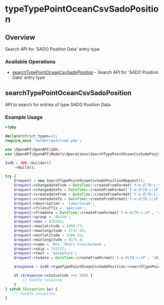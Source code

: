 # typeTypePointOceanCsvSadoPosition

## Overview

Search API for 'SADO Position Data' entry type

### Available Operations

* [searchTypePointOceanCsvSadoPosition](#searchtypepointoceancsvsadoposition) - Search API for 'SADO Position Data' entry type

## searchTypePointOceanCsvSadoPosition

API to search for entries of type SADO Position Data

### Example Usage

```php
<?php

declare(strict_types=1);
require_once 'vendor/autoload.php';

use \OpenAPI\OpenAPI\SDK;
use \OpenAPI\OpenAPI\Models\Operations\SearchTypePointOceanCsvSadoPositionRequest;

$sdk = SDK::builder()
    ->build();

try {
    $request = new SearchTypePointOceanCsvSadoPositionRequest();
    $request->changedateFrom = DateTime::createFromFormat('Y-m-d\TH:i:sP', '2022-10-05T10:50:37.967Z');
    $request->changedateTo = DateTime::createFromFormat('Y-m-d\TH:i:sP', '2021-04-04T22:52:25.370Z');
    $request->createdateFrom = DateTime::createFromFormat('Y-m-d\TH:i:sP', '2022-04-23T00:43:15.987Z');
    $request->createdateTo = DateTime::createFromFormat('Y-m-d\TH:i:sP', '2022-08-21T23:41:36.278Z');
    $request->description = 'laboriosam';
    $request->filesuffix = 'aperiam';
    $request->fromdate = DateTime::createFromFormat('Y-m-d\TH:i:sP', '2022-05-28T14:35:14.227Z');
    $request->group = 'dicta';
    $request->max = 825283;
    $request->maxlatitude = 4408.77;
    $request->maxlongitude = 2737.93;
    $request->minlatitude = 3204.42;
    $request->minlongitude = 9175.4;
    $request->name = 'Mrs. Sheri Cruickshank';
    $request->skip = 791517;
    $request->text = 'excepturi';
    $request->todate = DateTime::createFromFormat('Y-m-d\TH:i:sP', '2022-05-24T09:39:20.515Z');

    $response = $sdk->typeTypePointOceanCsvSadoPosition->searchTypePointOceanCsvSadoPosition($request);

    if ($response->statusCode === 200) {
        // handle response
    }
} catch (Exception $e) {
    // handle exception
}
```
